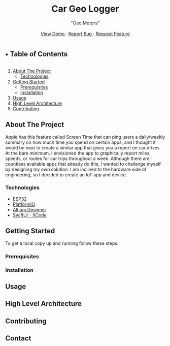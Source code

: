 <!------------------------------------------ TITLE BLOCK --------------------------------------------------------------->
<h1 align="center"> Car Geo Logger </h1>

<p align="center">
    "Geo Motors"
    <br /> <br />
    <a href="https://github.com/github_username/repo_name"> View Demo </a>
    ·
    <a href="https://github.com/github_username/repo_name/issues"> Report Bug </a>
    ·
    <a href="https://github.com/github_username/repo_name/issues"> Request Feature </a>
</p>


<!------------------------------------------ TABLE OF CONTENTS ---------------------------------------------------------->
<details open="open">
  <summary><h2 style="display: inline-block"> Table of Contents </h2></summary>
  <ol>
    <li>
      <a href="#about-the-project"> About The Project </a>
      <ul>
        <li><a href="#technologies"> Technologies </a></li>
      </ul>
    </li>
    <li>
      <a href="#getting-started"> Getting Started </a>
      <ul>
        <li><a href="#prerequisites"> Prerequisites </a></li>
        <li><a href="#installation"> Installation </a></li>
      </ul>
    </li>
    <li><a href="#usage"> Usage </a></li>
    <li><a href="#high-level-architecture"> High Level Architecture </a></li>
    <li><a href="#contributing"> Contributing </a></li>
  </ol>
</details>


<!------------------------------------------ ABOUT THE PROJECT ---------------------------------------------------------->
## About The Project
Apple has this feature called Screen Time that can ping users a daily/weekly summary on how much time you spend on
certain apps, and I thought it would be neat to create a similar app that gives you a report on car drives. At the bare
minimum, I envisioned the app to graphically report miles, speeds, or routes for car trips throughout a week. Although
there are countless available apps that already do this, I wanted to challenge myself by designing my own solution. I
am inclined to the hardware side of engineering, so I decided to create an IoT app and device.

### Technologies
* [ESP32](https://www.espressif.com/en/products/socs/esp32)
* [PlatformIO](https://platformio.org/)
* [Altium Designer](https://www.altium.com/)
* [SwiftUI - XCode](https://developer.apple.com/xcode/swiftui/)



<!------------------------------------------ GETTING STARTED ---------------------------------------------------------->
## Getting Started
To get a local copy up and running follow these steps.

### Prerequisites

### Installation


<!------------------------------------------ USAGE EXAMPLES -------------------------------------------------------------->
## Usage


<!------------------------------------------ HIGH LEVEL ARCHITECTURE ----------------------------------------------------->
## High Level Architecture


<!------------------------------------------ CONTRIBUTING ---------------------------------------------------------------->
## Contributing


<!------------------------------------------ CONTACT --------------------------------------------------------------------->
## Contact

